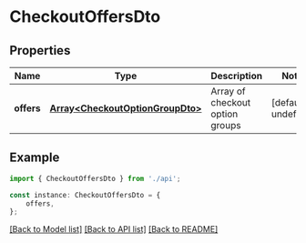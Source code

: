 # CheckoutOffersDto


## Properties

Name | Type | Description | Notes
------------ | ------------- | ------------- | -------------
**offers** | [**Array&lt;CheckoutOptionGroupDto&gt;**](CheckoutOptionGroupDto.md) | Array of checkout option groups | [default to undefined]

## Example

```typescript
import { CheckoutOffersDto } from './api';

const instance: CheckoutOffersDto = {
    offers,
};
```

[[Back to Model list]](../README.md#documentation-for-models) [[Back to API list]](../README.md#documentation-for-api-endpoints) [[Back to README]](../README.md)
